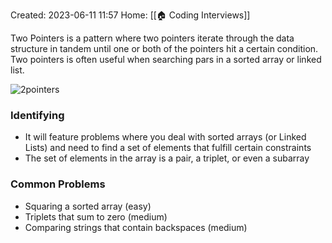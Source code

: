 Created: 2023-06-11 11:57
Home: [[🏠 Coding Interviews]]

Two Pointers is a pattern where two pointers iterate through the data structure in tandem until one or both of the pointers hit a certain condition. Two pointers is often useful when searching pars in a sorted array or linked list.

![2pointers](https://hackernoon.imgix.net/images/G9YRlqC9joZNTWsi1ul7tRkO6tv1-x4da3w5y.jpg)

### Identifying
- It will feature problems where you deal with sorted arrays (or Linked Lists) and need to find a set of elements that fulfill certain constraints
- The set of elements in the array is a pair, a triplet, or even a subarray

### Common Problems
 - Squaring a sorted array (easy)
 - Triplets that sum to zero (medium)
 - Comparing strings that contain backspaces (medium)
